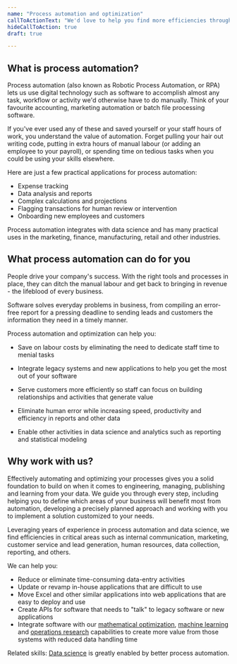 ```yaml
---
name: "Process automation and optimization"
callToActionText: "We'd love to help you find more efficiencies through process automation. Contact us today."
hideCallToAction: true
draft: true

---
```


## What is process automation?

Process automation (also known as Robotic Process Automation, or RPA) lets us use digital technology such as software to accomplish almost any task, workflow or activity we'd otherwise have to do manually. Think of your favourite accounting, marketing automation or batch file processing software. 

If you've ever used any of these and saved yourself or your staff hours of work, you understand the value of automation. Forget pulling your hair out writing code, putting in extra hours of manual labour (or adding an employee to your payroll), or spending time on tedious tasks when you could be using your skills elsewhere.

Here are just a few practical applications for process automation: 

- Expense tracking
- Data analysis and reports 
- Complex calculations and projections 
- Flagging transactions for human review or intervention 
- Onboarding new employees and customers 

Process automation integrates with data science and has many practical uses in the marketing, finance, manufacturing, retail and other industries.

## What process automation can do for you

People drive your company's success. With the right tools and processes in place, they can ditch the manual labour and get back to bringing in revenue - the lifeblood of every business. 

Software solves everyday problems in business, from compiling an error-free report for a pressing deadline to sending leads and customers the information they need in a timely manner. 

Process automation and optimization can help you: 

- Save on labour costs by eliminating the need to dedicate staff time to menial tasks 

- Integrate legacy systems and new applications to help you get the most out of your software

- Serve customers more efficiently so staff can focus on building relationships and activities that generate value

- Eliminate human error while increasing speed, productivity and efficiency in reports and other data 

- Enable other activities in data science and analytics such as reporting and statistical modeling

  

## Why work with us?

Effectively automating and optimizing your processes gives you a solid foundation to build on when it comes to engineering, managing, publishing and learning from your data. We guide you through every step, including helping you to define which areas of your business will benefit most from automation, developing a precisely planned approach and working with you to implement a solution customized to your needs.

Leveraging years of experience in process automation and data science, we find efficiencies in critical areas such as internal communication, marketing, customer service and lead generation, human resources, data collection, reporting, and others. 

We can help you:

- Reduce or eliminate time-consuming data-entry activities 
- Update or revamp in-house applications that are difficult to use 
- Move Excel and other similar applications into web applications that are easy to deploy and use
- Create APIs for software that needs to "talk" to legacy software or new applications
- Integrate software with our [mathematical optimization](mathematical-optimization.md), [machine learning](machine-learning.md) and [operations research](operations-research.md) capabilities to create more value from those systems with reduced data handling time

Related skills: [Data science](data-science.md) is greatly enabled by better process automation. 

